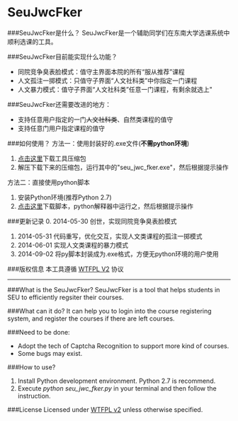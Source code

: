 SeuJwcFker
============

###SeuJwcFker是什么？
SeuJwcFker是一个辅助同学们在东南大学选课系统中顺利选课的工具。

###SeuJwcFker目前能实现什么功能？
* 同院竞争臭表脸模式：值守主界面本院的所有“服从推荐”课程
* 人文孤注一掷模式：只值守子界面“人文社科类”中你指定一门课程
* 人文暴力模式：值守子界面“人文社科类”任意一门课程，有剩余就选上"

###SeuJwcFker还需要改进的地方：
* 支持任意用户指定的一门~~人文社科类~~、自然类课程的值守
* 支持任意门用户指定课程的值守

###如何使用？
方法一：使用封装好的.exe文件(**不需python环境**)

1. [点击这里](http://www.baidu.com)下载工具压缩包
2. 解压下载下来的压缩包，运行其中的"seu_jwc_fker.exe"，然后根据提示操作

方法二：直接使用python脚本

1. 安装Python环境(推荐Python 2.7)
2. [点击这里]("https://raw.githubusercontent.com/SnoozeZ/seu-jwc-fker/master/seu_jwc_fker.py")下载脚本，python解释器中运行之，然后根据提示操作



###更新记录
0. 2014-05-30 创世，实现同院竞争臭表脸模式
1. 2014-05-31 代码重写，优化交互，实现人文类课程的孤注一掷模式
2. 2014-06-01 实现人文类课程的暴力模式
3. 2014-09-02 将py脚本封装成为.exe格式，方便无python环境的用户使用


###版权信息
本工具遵循 [WTFPL V2](http://www.wtfpl.net/txt/copying/) 协议

***

###What is the SeuJwcFker?
SeuJwcFker is a tool that helps  students in SEU to efficiently regsiter their courses.


###What can it do?
It can help you to login into the course registering system, and register the courses if there are left courses.

###Need to be done:
* Adopt the tech of Captcha Recognition to support more kind of courses.
* Some bugs may exist.

###How to use? 
1. Install Python development environment. Python 2.7 is recommend.
2. Execute *python seu_jwc_fker.py* in your terminal and then follow the instruction.

###License
Licensed under [WTFPL v2](http://www.wtfpl.net/txt/copying/) unless otherwise specified.







